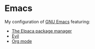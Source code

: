 # Emacs

My configuration of [GNU Emacs](https://www.gnu.org/software/emacs/) featuring:
- [The Elpaca package manager](https://github.com/progfolio/elpaca)
- [Evil](https://github.com/emacs-evil/evil)
- [Org mode](https://orgmode.org)